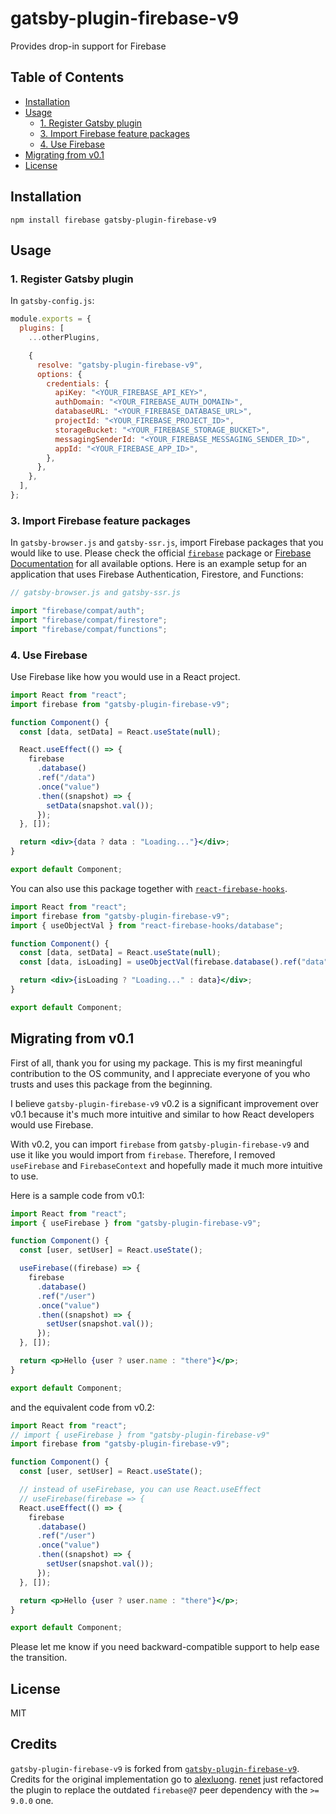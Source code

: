 # gatsby-plugin-firebase-v9

Provides drop-in support for Firebase

## Table of Contents

<!-- START doctoc generated TOC please keep comment here to allow auto update -->
<!-- DON'T EDIT THIS SECTION, INSTEAD RE-RUN doctoc TO UPDATE -->

- [Installation](#installation)
- [Usage](#usage)
  - [1. Register Gatsby plugin](#1-register-gatsby-plugin)
  - [3. Import Firebase feature packages](#3-import-firebase-feature-packages)
  - [4. Use Firebase](#4-use-firebase)
- [Migrating from v0.1](#migrating-from-v01)
- [License](#license)

<!-- END doctoc generated TOC please keep comment here to allow auto update -->

## Installation

```
npm install firebase gatsby-plugin-firebase-v9
```

## Usage

### 1. Register Gatsby plugin

In `gatsby-config.js`:

```js
module.exports = {
  plugins: [
    ...otherPlugins,

    {
      resolve: "gatsby-plugin-firebase-v9",
      options: {
        credentials: {
          apiKey: "<YOUR_FIREBASE_API_KEY>",
          authDomain: "<YOUR_FIREBASE_AUTH_DOMAIN>",
          databaseURL: "<YOUR_FIREBASE_DATABASE_URL>",
          projectId: "<YOUR_FIREBASE_PROJECT_ID>",
          storageBucket: "<YOUR_FIREBASE_STORAGE_BUCKET>",
          messagingSenderId: "<YOUR_FIREBASE_MESSAGING_SENDER_ID>",
          appId: "<YOUR_FIREBASE_APP_ID>",
        },
      },
    },
  ],
};
```

### 3. Import Firebase feature packages

In `gatsby-browser.js` and `gatsby-ssr.js`, import Firebase packages that you would like to use. Please check the official [`firebase`](https://www.npmjs.com/package/firebase) package or [Firebase Documentation](https://firebase.google.com/docs/reference/js) for all available options. Here is an example setup for an application that uses Firebase Authentication, Firestore, and Functions:

```js
// gatsby-browser.js and gatsby-ssr.js

import "firebase/compat/auth";
import "firebase/compat/firestore";
import "firebase/compat/functions";
```

### 4. Use Firebase

Use Firebase like how you would use in a React project.

```jsx
import React from "react";
import firebase from "gatsby-plugin-firebase-v9";

function Component() {
  const [data, setData] = React.useState(null);

  React.useEffect(() => {
    firebase
      .database()
      .ref("/data")
      .once("value")
      .then((snapshot) => {
        setData(snapshot.val());
      });
  }, []);

  return <div>{data ? data : "Loading..."}</div>;
}

export default Component;
```

You can also use this package together with [`react-firebase-hooks`](https://github.com/CSFrequency/react-firebase-hooks).

```jsx
import React from "react";
import firebase from "gatsby-plugin-firebase-v9";
import { useObjectVal } from "react-firebase-hooks/database";

function Component() {
  const [data, setData] = React.useState(null);
  const [data, isLoading] = useObjectVal(firebase.database().ref("data"));

  return <div>{isLoading ? "Loading..." : data}</div>;
}

export default Component;
```

## Migrating from v0.1

First of all, thank you for using my package. This is my first meaningful contribution to the OS community, and I appreciate everyone of you who trusts and uses this package from the beginning.

I believe `gatsby-plugin-firebase-v9` v0.2 is a significant improvement over v0.1 because it's much more intuitive and similar to how React developers would use Firebase.

With v0.2, you can import `firebase` from `gatsby-plugin-firebase-v9` and use it like you would import from `firebase`. Therefore, I removed `useFirebase` and `FirebaseContext` and hopefully made it much more intuitive to use.

Here is a sample code from v0.1:

```jsx
import React from "react";
import { useFirebase } from "gatsby-plugin-firebase-v9";

function Component() {
  const [user, setUser] = React.useState();

  useFirebase((firebase) => {
    firebase
      .database()
      .ref("/user")
      .once("value")
      .then((snapshot) => {
        setUser(snapshot.val());
      });
  }, []);

  return <p>Hello {user ? user.name : "there"}</p>;
}

export default Component;
```

and the equivalent code from v0.2:

```jsx
import React from "react";
// import { useFirebase } from "gatsby-plugin-firebase-v9"
import firebase from "gatsby-plugin-firebase-v9";

function Component() {
  const [user, setUser] = React.useState();

  // instead of useFirebase, you can use React.useEffect
  // useFirebase(firebase => {
  React.useEffect(() => {
    firebase
      .database()
      .ref("/user")
      .once("value")
      .then((snapshot) => {
        setUser(snapshot.val());
      });
  }, []);

  return <p>Hello {user ? user.name : "there"}</p>;
}

export default Component;
```

Please let me know if you need backward-compatible support to help ease the transition.

## License

MIT

## Credits

`gatsby-plugin-firebase-v9` is forked from [`gatsby-plugin-firebase-v9`](https://github.com/alexluong/gatsby-packages/tree/master/packages/gatsby-plugin-firebase-v9). Credits for the original implementation go to [alexluong](https://github.com/alexluong). [renet](https://github.com/renet) just refactored the plugin to replace the outdated `firebase@7` peer dependency with the `>= 9.0.0` one.
